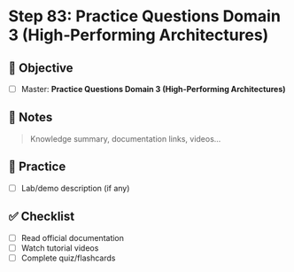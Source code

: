 # Step 83: Practice Questions Domain 3 (High‑Performing Architectures)

## 🎯 Objective
- [ ] Master: **Practice Questions Domain 3 (High‑Performing Architectures)**

## 📘 Notes
> Knowledge summary, documentation links, videos...

## 🧪 Practice
- [ ] Lab/demo description (if any)

## ✅ Checklist
- [ ] Read official documentation
- [ ] Watch tutorial videos
- [ ] Complete quiz/flashcards

